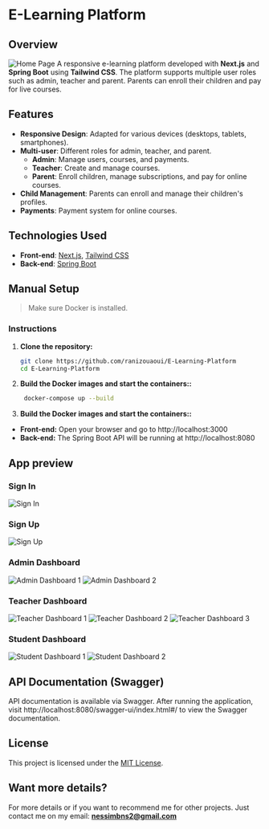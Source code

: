 # E-Learning Platform

## Overview
![Home Page](./Pictures/home.png)
A responsive e-learning platform developed with **Next.js** and **Spring Boot** using **Tailwind CSS**. The platform supports multiple user roles such as admin, teacher and parent. Parents can enroll their children and pay for live courses.
 

## Features
- **Responsive Design**: Adapted for various devices (desktops, tablets, smartphones).
- **Multi-user**: Different roles for admin, teacher, and parent.
  - **Admin**: Manage users, courses, and payments.
  - **Teacher**: Create and manage courses.
  - **Parent**: Enroll children, manage subscriptions, and pay for online courses.
- **Child Management**: Parents can enroll and manage their children's profiles.
- **Payments**: Payment system for online courses.

## Technologies Used
- **Front-end**: [Next.js](https://nextjs.org/), [Tailwind CSS](https://tailwindcss.com/)
- **Back-end**: [Spring Boot](https://spring.io/projects/spring-boot)

## Manual Setup

 <blockquote>
<p dir="auto">Make sure Docker is installed.</p>
</blockquote>

### Instructions
1. **Clone the repository:**
   ```bash
   git clone https://github.com/ranizouaoui/E-Learning-Platform
   cd E-Learning-Platform
   ```
2. **Build the Docker images and start the containers::**
   ```bash
    docker-compose up --build
   ```

3. **Build the Docker images and start the containers::**

- **Front-end:** Open your browser and go to http://localhost:3000
- **Back-end:** The Spring Boot API will be running at http://localhost:8080


## App preview

### Sign In
![Sign In](./Pictures/sign-in.png)

### Sign Up
![Sign Up](./Pictures/sign-up.png)

### Admin Dashboard
![Admin Dashboard 1](./Pictures/admin-1.png)
![Admin Dashboard 2](./Pictures/admin-2.png)

### Teacher Dashboard
![Teacher Dashboard 1](./Pictures/teacher-1.png)
![Teacher Dashboard 2](./Pictures/teacher-2.png)
![Teacher Dashboard 3](./Pictures/teacher-3.png)

### Student Dashboard
![Student Dashboard 1](./Pictures/student-1.png)
![Student Dashboard 2](./Pictures/student-2.png)


## API Documentation (Swagger)

API documentation is available via Swagger. After running the application, visit http://localhost:8080/swagger-ui/index.html#/ to view the Swagger documentation.

## License

This project is licensed under the [MIT License](LICENSE).

 ## Want more details?
 
 For more details or if you want to recommend me for other projects. Just contact me on my email: <strong> nessimbns2@gmail.com </strong>
